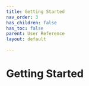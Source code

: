 ```yaml
---
title: Getting Started
nav_order: 3
has_children: false
has_toc: false
parent: User Reference
layout: default

---
```


# Getting Started
